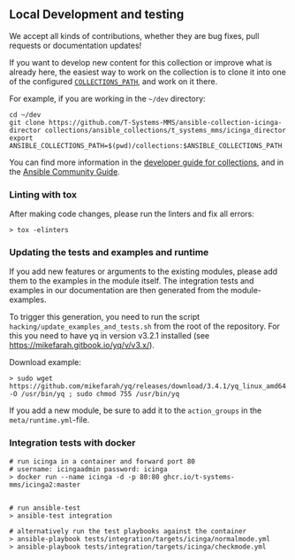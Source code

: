 ## Local Development and testing

We accept all kinds of contributions, whether they are bug fixes, pull requests or documentation updates!

If you want to develop new content for this collection or improve what is already here, the easiest way to work on the collection is to clone it into one of the configured [`COLLECTIONS_PATH`](https://docs.ansible.com/ansible/latest/reference_appendices/config.html#collections-paths), and work on it there.

For example, if you are working in the `~/dev` directory:

```
cd ~/dev
git clone https://github.com/T-Systems-MMS/ansible-collection-icinga-director collections/ansible_collections/t_systems_mms/icinga_director
export ANSIBLE_COLLECTIONS_PATH=$(pwd)/collections:$ANSIBLE_COLLECTIONS_PATH
```

You can find more information in the [developer guide for collections](https://docs.ansible.com/ansible/devel/dev_guide/developing_collections.html#contributing-to-collections), and in the [Ansible Community Guide](https://docs.ansible.com/ansible/latest/community/index.html).


### Linting with tox

After making code changes, please run the linters and fix all errors:

```
> tox -elinters
```

### Updating the tests and examples and runtime

If you add new features or arguments to the existing modules, please add them to the examples in the module itself.
The integration tests and examples in our documentation are then generated from the module-examples.

To trigger this generation, you need to run the script `hacking/update_examples_and_tests.sh` from the root of the repository. For this you need to have yq in version v3.2.1 installed (see https://mikefarah.gitbook.io/yq/v/v3.x/).

Download example:
```
> sudo wget https://github.com/mikefarah/yq/releases/download/3.4.1/yq_linux_amd64 -O /usr/bin/yq ; sudo chmod 755 /usr/bin/yq
```

If you add a new module, be sure to add it to the `action_groups` in the `meta/runtime.yml`-file.

### Integration tests with docker

```
# run icinga in a container and forward port 80
# username: icingaadmin password: icinga
> docker run --name icinga -d -p 80:80 ghcr.io/t-systems-mms/icinga2:master


# run ansible-test
> ansible-test integration

# alternatively run the test playbooks against the container
> ansible-playbook tests/integration/targets/icinga/normalmode.yml
> ansible-playbook tests/integration/targets/icinga/checkmode.yml
```
